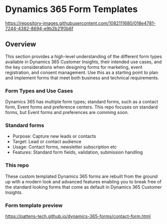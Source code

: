 # Dynamics 365 Form Templates

https://repository-images.githubusercontent.com/1082111680/018e4781-7244-4382-8694-e9b2b21f0b6f

## Overview

This section provides a high-level understanding of the different form types available in Dynamics 365 Customer Insights, their intended use cases, and the key considerations when designing forms for marketing, event registration, and consent management. Use this as a starting point to plan and implement forms that meet both business and technical requirements.

### Form Types and Use Cases
Dynamics 365 has multiple form types; standard forms, such as a contact form, Event forms and preference centers. This repo focuses on standard forms, but Event forms and preferences are comming soon.

### Standard forms
  - Purpose: Capture new leads or contacts
  - Target: Lead or contact audience
  - Usage: Contact forms, newsletter subscription etc
  - Features: Standard form fields, validation, submission handling

### This repo

These custom templated Dynamics 365 forms are rebuilt from the ground up with a modern look and advanced features enabling you to break free of the standard looking forms that come as default in Dynamics 365 Customer Insights. 

### Form template preview
https://pattens-tech.github.io/dynamics-365-forms/contact-form.html
